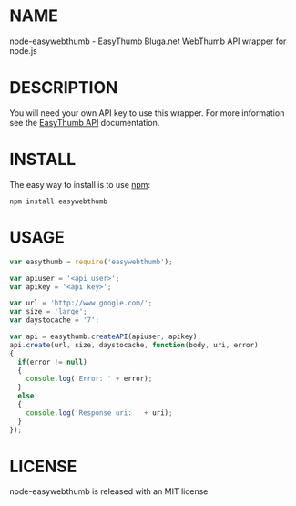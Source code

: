 # NAME

node-easywebthumb - EasyThumb Bluga.net WebThumb API wrapper for node.js

# DESCRIPTION

You will need your own API key to use this wrapper. For more information see the [EasyThumb API](http://webthumb.bluga.net/api-easythumb) documentation.

# INSTALL

The easy way to install is to use [npm](https://github.com/isaacs/npm):

    npm install easywebthumb

# USAGE

```javascript
var easythumb = require('easywebthumb');

var apiuser = '<api user>';
var apikey = '<api key>';

var url = 'http://www.google.com/';
var size = 'large';
var daystocache = '7';

var api = easythumb.createAPI(apiuser, apikey);
api.create(url, size, daystocache, function(body, uri, error)
{
  if(error != null)
  {
    console.log('Error: ' + error);
  }
  else
  {
    console.log('Response uri: ' + uri);
  }
});
```

# LICENSE

node-easywebthumb is released with an MIT license

